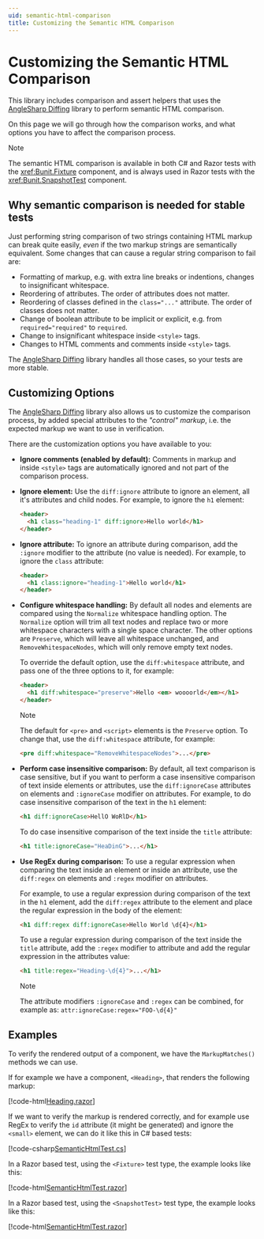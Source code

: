 ```yaml
---
uid: semantic-html-comparison
title: Customizing the Semantic HTML Comparison
---
```


# Customizing the Semantic HTML Comparison

This library includes comparison and assert helpers that uses the [AngleSharp Diffing](https://github.com/AngleSharp/AngleSharp.Diffing/) library to perform semantic HTML comparison.

On this page we will go through how the comparison works, and what options you have to affect the comparison process.

> [!NOTE]
> The semantic HTML comparison is available in both C# and Razor tests with the <xref:Bunit.Fixture> component, and is always used in Razor tests with the <xref:Bunit.SnapshotTest> component.

## Why semantic comparison is needed for stable tests

Just performing string comparison of two strings containing HTML markup can break quite easily, _even_ if the two markup strings are semantically equivalent. Some changes that can cause a regular string comparison to fail are:

- Formatting of markup, e.g. with extra line breaks or indentions, changes to insignificant whitespace.
- Reordering of attributes. The order of attributes does not matter.
- Reordering of classes defined in the `class="..."` attribute. The order of classes does not matter.
- Change of boolean attribute to be implicit or explicit, e.g. from `required="required"` to `required`.
- Change to insignificant whitespace inside `<style>` tags.
- Changes to HTML comments and comments inside `<style>` tags.

The [AngleSharp Diffing](https://github.com/AngleSharp/AngleSharp.Diffing/) library handles all those cases, so your tests are more stable.

## Customizing Options

The [AngleSharp Diffing](https://github.com/AngleSharp/AngleSharp.Diffing/) library also allows us to customize the comparison process, by added special attributes to the _"control" markup_, i.e. the expected markup we want to use in verification.

There are the customization options you have available to you:

- **Ignore comments (enabled by default):** Comments in markup and inside `<style>` tags are automatically ignored and not part of the comparison process.

- **Ignore element:** Use the `diff:ignore` attribute to ignore an element, all it's attributes and child nodes. For example, to ignore the `h1` element:

  ```html
  <header>
    <h1 class="heading-1" diff:ignore>Hello world</h1>
  </header>
  ```

- **Ignore attribute:** To ignore an attribute during comparison, add the `:ignore` modifier to the attribute (no value is needed). For example, to ignore the `class` attribute:

  ```html
  <header>
    <h1 class:ignore="heading-1">Hello world</h1>
  </header>
  ```

- **Configure whitespace handling:** By default all nodes and elements are compared using the `Normalize` whitespace handling option. The `Normalize` option will trim all text nodes and replace two or more whitespace characters with a single space character. The other options are `Preserve`, which will leave all whitespace unchanged, and `RemoveWhitespaceNodes`, which will only remove empty text nodes.

  To override the default option, use the `diff:whitespace` attribute, and pass one of the three options to it, for example:

  ```html
  <header>
    <h1 diff:whitespace="preserve">Hello <em> woooorld</em></h1>
  </header>
  ```

  > [!NOTE]
  > The default for `<pre>` and `<script>` elements is the `Preserve` option. To change that, use the `diff:whitespace` attribute, for example:

  ```html
  <pre diff:whitespace="RemoveWhitespaceNodes">...</pre>
  ```

- **Perform case insensitive comparison:** By default, all text comparison is case sensitive, but if you want to perform a case insensitive comparison of text inside elements or attributes, use the `diff:ignoreCase` attributes on elements and `:ignoreCase` modifier on attributes. For example, to do case insensitive comparison of the text in the `h1` element:

  ```html
  <h1 diff:ignoreCase>HellO WoRlD</h1>
  ```

  To do case insensitive comparison of the text inside the `title` attribute:

  ```html
  <h1 title:ignoreCase="HeaDinG">...</h1>
  ```

- **Use RegEx during comparison:** To use a regular expression when comparing the text inside an element or inside an attribute, use the `diff:regex` on elements and `:regex` modifier on attributes.

  For example, to use a regular expression during comparison of the text in the `h1` element, add the `diff:regex` attribute to the element and place the regular expression in the body of the element:

  ```html
  <h1 diff:regex diff:ignoreCase>Hello World \d{4}</h1>
  ```

  To use a regular expression during comparison of the text inside the `title` attribute, add the `:regex` modifier to attribute and add the regular expression in the attributes value:

  ```html
  <h1 title:regex="Heading-\d{4}">...</h1>
  ```

  > [!NOTE] 
  > The attribute modifiers `:ignoreCase` and `:regex` can be combined, for example as: `attr:ignoreCase:regex="FOO-\d{4}"`

## Examples

To verify the rendered output of a component, we have the `MarkupMatches()` methods we can use.

If for example we have a component, `<Heading>`, that renders the following markup:

[!code-html[Heading.razor](../../../samples/components/Heading.razor)]

If we want to verify the markup is rendered correctly, and for example use RegEx to verify the `id` attribute (it might be generated) and ignore the `<small>` element, we can do it like this in C# based tests:

[!code-csharp[SemanticHtmlTest.cs](../../../samples/tests/xunit/SemanticHtmlTest.cs#L16-L29)]

In a Razor based test, using the `<Fixture>` test type, the example looks like this:

[!code-html[SemanticHtmlTest.razor](../../../samples/tests/razor/SemanticHtmlTest.razor#L3-L30)]

In a Razor based test, using the `<SnapshotTest>` test type, the example looks like this:

[!code-html[SemanticHtmlTest.razor](../../../samples/tests/razor/SemanticHtmlTest.razor#L32-L42)]